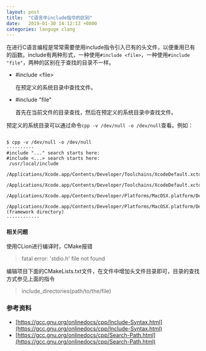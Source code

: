 ```yaml
---
layout: post
title:  "C语言中include指令的区别"
date:   2019-01-30 14:12:13 +0800
categories: languge clang
---
```


在进行C语言编程是常常需要使用include指令引入已有的头文件，以便重用已有的函数。include有两种形式，一种使用`#include <file>`，一种使用`#include "file"`，两种的区别在于查找的目录不一样。

* #include <file\>

  在预定义的系统目录中查找文件。

* #include "file"

  首先在当前文件的目录查找，然后在预定义的系统目录中查找文件。


预定义的系统目录可以通过命令`cpp -v /dev/null -o /dev/null`查看。例如：

```shellls

$ cpp -v /dev/null -o /dev/null
··········
#include "..." search starts here:
#include <...> search starts here:
 /usr/local/include
 /Applications/Xcode.app/Contents/Developer/Toolchains/XcodeDefault.xctoolchain/usr/lib/clang/10.0.0/include
 /Applications/Xcode.app/Contents/Developer/Toolchains/XcodeDefault.xctoolchain/usr/include
 /Applications/Xcode.app/Contents/Developer/Platforms/MacOSX.platform/Developer/SDKs/MacOSX10.14.sdk/usr/include
 /Applications/Xcode.app/Contents/Developer/Platforms/MacOSX.platform/Developer/SDKs/MacOSX10.14.sdk/System/Library/Frameworks (framework directory)
············
```

#### 相关问题

使用CLion进行编译时，CMake报错
> fatal error: 'stdio.h' file not found

编辑项目下面的CMakeLists.txt文件，在文件中增加头文件目录即可，目录的查找方式参见上面的指令
>include_directories(path/to/the/file)

### 参考资料
* [https://gcc.gnu.org/onlinedocs/cpp/Include-Syntax.html](https://gcc.gnu.org/onlinedocs/cpp/Include-Syntax.html)
* [https://gcc.gnu.org/onlinedocs/cpp/Search-Path.html](https://gcc.gnu.org/onlinedocs/cpp/Search-Path.html)
